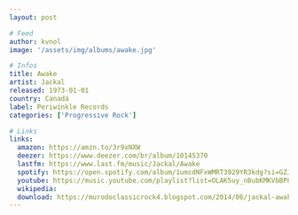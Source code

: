 ```yaml
---
layout: post

# Feed
author: kvnol
image: '/assets/img/albums/awake.jpg'

# Infos
title: Awake
artist: Jackal
released: 1973-01-01
country: Canadá
label: Periwinkle Records
categories: ['Progressive Rock']

# Links
links:
  amazon: https://amzn.to/3r9xNXW
  deezer: https://www.deezer.com/br/album/10145370
  lastfm: https://www.last.fm/music/Jackal/Awake
  spotify: https://open.spotify.com/album/1umcdNFxWMRT3929YR3kdg?si=GZJeWw-QSQyiP2LqDqTMRw
  youtube: https://music.youtube.com/playlist?list=OLAK5uy_nBubKMKVbBP8K24n2EPZhGRT4E5stEUjQ
  wikipedia:
  download: https://murodoclassicrock4.blogspot.com/2014/06/jackal-awake-1973.html
---
```

